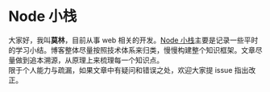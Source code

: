 # Node 小栈

大家好，我叫**莫林**，目前从事 web 相关的开发。[Node 小栈](http://blog.gezhiqiang.com)主要是记录一些平时的学习小结。博客整体尽量按照技术体系来归类，慢慢构建整个知识框架。文章尽量做到追本溯源，从原理上来梳理每一个知识点。  
限于个人能力与疏漏，如果文章中有疑问和错误之处，欢迎大家提 issue 指出改正。

